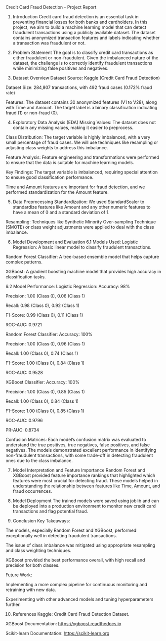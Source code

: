 Credit Card Fraud Detection - Project Report
1. Introduction
Credit card fraud detection is an essential task in preventing financial losses for both banks and cardholders. In this project, we aim to build a machine learning model that can detect fraudulent transactions using a publicly available dataset. The dataset contains anonymized transaction features and labels indicating whether a transaction was fraudulent or not.

2. Problem Statement
The goal is to classify credit card transactions as either fraudulent or non-fraudulent. Given the imbalanced nature of the dataset, the challenge is to correctly identify fraudulent transactions while minimizing false positives and negatives.

3. Dataset Overview
Dataset Source: Kaggle (Credit Card Fraud Detection)

Dataset Size: 284,807 transactions, with 492 fraud cases (0.172% fraud rate)

Features: The dataset contains 30 anonymized features (V1 to V28), along with Time and Amount. The target label is a binary classification indicating fraud (1) or non-fraud (0).

4. Exploratory Data Analysis (EDA)
Missing Values: The dataset does not contain any missing values, making it easier to preprocess.

Class Distribution: The target variable is highly imbalanced, with a very small percentage of fraud cases. We will use techniques like resampling or adjusting class weights to address this imbalance.

Feature Analysis: Feature engineering and transformations were performed to ensure that the data is suitable for machine learning models.

Key Findings:
The target variable is imbalanced, requiring special attention to ensure good classification performance.

Time and Amount features are important for fraud detection, and we performed standardization for the Amount feature.

5. Data Preprocessing
Standardization: We used StandardScaler to standardize features like Amount and any other numeric features to have a mean of 0 and a standard deviation of 1.

Resampling: Techniques like Synthetic Minority Over-sampling Technique (SMOTE) or class weight adjustments were applied to deal with the class imbalance.

6. Model Development and Evaluation
6.1 Models Used:
Logistic Regression: A basic linear model to classify fraudulent transactions.

Random Forest Classifier: A tree-based ensemble model that helps capture complex patterns.

XGBoost: A gradient boosting machine model that provides high accuracy in classification tasks.

6.2 Model Performance:
Logistic Regression:
Accuracy: 98%

Precision: 1.00 (Class 0), 0.06 (Class 1)

Recall: 0.98 (Class 0), 0.92 (Class 1)

F1-Score: 0.99 (Class 0), 0.11 (Class 1)

ROC-AUC: 0.9721

Random Forest Classifier:
Accuracy: 100%

Precision: 1.00 (Class 0), 0.96 (Class 1)

Recall: 1.00 (Class 0), 0.74 (Class 1)

F1-Score: 1.00 (Class 0), 0.84 (Class 1)

ROC-AUC: 0.9528

XGBoost Classifier:
Accuracy: 100%

Precision: 1.00 (Class 0), 0.85 (Class 1)

Recall: 1.00 (Class 0), 0.84 (Class 1)

F1-Score: 1.00 (Class 0), 0.85 (Class 1)

ROC-AUC: 0.9796

PR-AUC: 0.8734

Confusion Matrices:
Each model’s confusion matrix was evaluated to understand the true positives, true negatives, false positives, and false negatives. The models demonstrated excellent performance in identifying non-fraudulent transactions, with some trade-off in detecting fraudulent ones due to the class imbalance.

7. Model Interpretation and Feature Importance
Random Forest and XGBoost provided feature importance rankings that highlighted which features were most crucial for detecting fraud. These models helped in understanding the relationship between features like Time, Amount, and fraud occurrences.

8. Model Deployment
The trained models were saved using joblib and can be deployed into a production environment to monitor new credit card transactions and flag potential fraud.

9. Conclusion
Key Takeaways:

The models, especially Random Forest and XGBoost, performed exceptionally well in detecting fraudulent transactions.

The issue of class imbalance was mitigated using appropriate resampling and class weighting techniques.

XGBoost provided the best performance overall, with high recall and precision for both classes.

Future Work:

Implementing a more complex pipeline for continuous monitoring and retraining with new data.

Experimenting with other advanced models and tuning hyperparameters further.

10. References
Kaggle: Credit Card Fraud Detection Dataset.

XGBoost Documentation: https://xgboost.readthedocs.io

Scikit-learn Documentation: https://scikit-learn.org